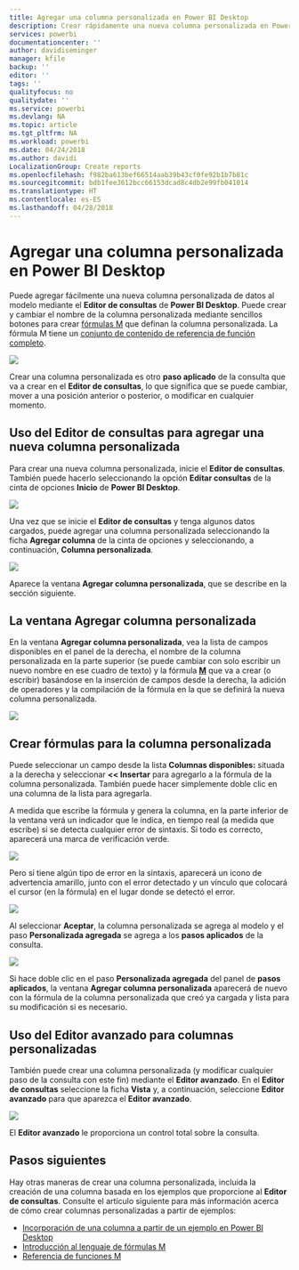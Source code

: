 ```yaml
---
title: Agregar una columna personalizada en Power BI Desktop
description: Crear rápidamente una nueva columna personalizada en Power BI Desktop
services: powerbi
documentationcenter: ''
author: davidiseminger
manager: kfile
backup: ''
editor: ''
tags: ''
qualityfocus: no
qualitydate: ''
ms.service: powerbi
ms.devlang: NA
ms.topic: article
ms.tgt_pltfrm: NA
ms.workload: powerbi
ms.date: 04/24/2018
ms.author: davidi
LocalizationGroup: Create reports
ms.openlocfilehash: f982ba613bef66514aab39b43cf0fe92b1b7b81c
ms.sourcegitcommit: bdb1fee3612bcc66153dcad8c4db2e99fb041014
ms.translationtype: HT
ms.contentlocale: es-ES
ms.lasthandoff: 04/28/2018
---
```

# <a name="add-a-custom-column-in-power-bi-desktop"></a>Agregar una columna personalizada en Power BI Desktop
Puede agregar fácilmente una nueva columna personalizada de datos al modelo mediante el **Editor de consultas** de **Power BI Desktop**. Puede crear y cambiar el nombre de la columna personalizada mediante sencillos botones para crear [fórmulas M](https://msdn.microsoft.com/library/mt270235.aspx) que definan la columna personalizada. La fórmula M tiene un [conjunto de contenido de referencia de función completo](https://msdn.microsoft.com/library/mt779182.aspx). 

![](media/desktop-add-custom-column/add-custom-column_01.png)

Crear una columna personalizada es otro **paso aplicado** de la consulta que va a crear en el **Editor de consultas**, lo que significa que se puede cambiar, mover a una posición anterior o posterior, o modificar en cualquier momento.

## <a name="use-query-editor-to-add-a-new-custom-column"></a>Uso del Editor de consultas para agregar una nueva columna personalizada
Para crear una nueva columna personalizada, inicie el **Editor de consultas**. También puede hacerlo seleccionando la opción **Editar consultas** de la cinta de opciones **Inicio** de **Power BI Desktop**.

![](media/desktop-add-custom-column/add-column-from-example_02.png)

Una vez que se inicie el **Editor de consultas** y tenga algunos datos cargados, puede agregar una columna personalizada seleccionando la ficha **Agregar columna** de la cinta de opciones y seleccionando, a continuación, **Columna personalizada**.

![](media/desktop-add-custom-column/add-custom-column_02.png)

Aparece la ventana **Agregar columna personalizada**, que se describe en la sección siguiente.

## <a name="the-add-custom-column-window"></a>La ventana Agregar columna personalizada
En la ventana **Agregar columna personalizada**, vea la lista de campos disponibles en el panel de la derecha, el nombre de la columna personalizada en la parte superior (se puede cambiar con solo escribir un nuevo nombre en ese cuadro de texto) y la fórmula [**M**](https://msdn.microsoft.com/library/mt779182.aspx) que va a crear (o escribir) basándose en la inserción de campos desde la derecha, la adición de operadores y la compilación de la fórmula en la que se definirá la nueva columna personalizada. 

![](media/desktop-add-custom-column/add-custom-column_03.png)

## <a name="create-formulas-for-your-custom-column"></a>Crear fórmulas para la columna personalizada
Puede seleccionar un campo desde la lista **Columnas disponibles:** situada a la derecha y seleccionar **<< Insertar** para agregarlo a la fórmula de la columna personalizada. También puede hacer simplemente doble clic en una columna de la lista para agregarla.

A medida que escribe la fórmula y genera la columna, en la parte inferior de la ventana verá un indicador que le indica, en tiempo real (a medida que escribe) si se detecta cualquier error de sintaxis. Si todo es correcto, aparecerá una marca de verificación verde.

![](media/desktop-add-custom-column/add-custom-column_04.png)

Pero si tiene algún tipo de error en la sintaxis, aparecerá un icono de advertencia amarillo, junto con el error detectado y un vínculo que colocará el cursor (en la fórmula) en el lugar donde se detectó el error.

![](media/desktop-add-custom-column/add-custom-column_05.png)

Al seleccionar **Aceptar**, la columna personalizada se agrega al modelo y el paso **Personalizada agregada** se agrega a los **pasos aplicados** de la consulta.

![](media/desktop-add-custom-column/add-custom-column_06.png)

Si hace doble clic en el paso **Personalizada agregada** del panel de **pasos aplicados**, la ventana **Agregar columna personalizada** aparecerá de nuevo con la fórmula de la columna personalizada que creó ya cargada y lista para su modificación si es necesario.

## <a name="using-the-advanced-editor-for-custom-columns"></a>Uso del Editor avanzado para columnas personalizadas
También puede crear una columna personalizada (y modificar cualquier paso de la consulta con este fin) mediante el **Editor avanzado**. En el **Editor de consultas** seleccione la ficha **Vista** y, a continuación, seleccione **Editor avanzado** para que aparezca el **Editor avanzado**.

![](media/desktop-add-custom-column/add-custom-column_07.png)

El **Editor avanzado** le proporciona un control total sobre la consulta.

## <a name="next-steps"></a>Pasos siguientes
Hay otras maneras de crear una columna personalizada, incluida la creación de una columna basada en los ejemplos que proporcione al **Editor de consultas**. Consulte el artículo siguiente para más información acerca de cómo crear columnas personalizadas a partir de ejemplos:

* [Incorporación de una columna a partir de un ejemplo en Power BI Desktop](desktop-add-column-from-example.md)
* [Introducción al lenguaje de fórmulas M](https://msdn.microsoft.com/library/mt270235.aspx)
* [Referencia de funciones M](https://msdn.microsoft.com/library/mt779182.aspx)  

